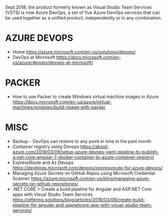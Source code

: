 Sept 2018, the product formerly known as Visual Studio Team Services (VSTS) is now Azure DevOps, a set of five Azure DevOps services that can be used together as a unified product, independently or in any combination. 

# AZURE DEVOPS
* Home <https://azure.microsoft.com/en-us/solutions/devops/>
* DevOps at Microsoft <https://docs.microsoft.com/en-us/azure/devops/devops-at-microsoft/>

# PACKER
* How to use Packer to create Windows virtual machine images in Azure <https://docs.microsoft.com/en-us/azure/virtual-machines/windows/build-image-with-packer>

# MISC

* Backup - DevOps can restore to any point in time in the past month
* Container registry using Devops <https://about-azure.com/2019/03/08/setup-azure-devops-yaml-pipeline-to-publish-a-net-core-angular-7-docker-container-to-azure-container-registry/>
* ExpressRoute and Az Devops <https://devblogs.microsoft.com/devops/expressroute-for-azure-devops/>
* Managing Azure Secrets on GitHub Repos using Microsoft Credential Scanner <https://azure.microsoft.com/en-us/blog/managing-azure-secrets-on-github-repositories/>
* .NET CORE > Create a build pipeline for Angular and ASP.NET Core apps with Visual Studio Team Services <https://offering.solutions/blog/articles/2018/03/08/create-build-pipeline-for-angular-and-aspnetcore-app-with-visual-studio-team-services/>
